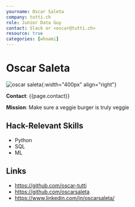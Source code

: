 ```yaml
---
yourname: Oscar Saleta
company: tutti.ch
role: Junior Data Guy
contact: Slack or <oscar@tutti.ch>
resource: true
categories: [whoami]
---
```


# Oscar Saleta

![oscar saleta](/hackdays/whoami/pics/oscar.png "Oscar Saleta"){:width="400px" align="right"}

**Contact**: {{page.contact}}

**Mission**: Make sure a veggie burger is truly veggie

## Hack-Relevant Skills

- Python
- SQL
- ML

## Links

- <https://github.com/oscar-tutti>
- <https://github.com/oscarsaleta>
- <https://www.linkedin.com/in/oscarsaleta/>
